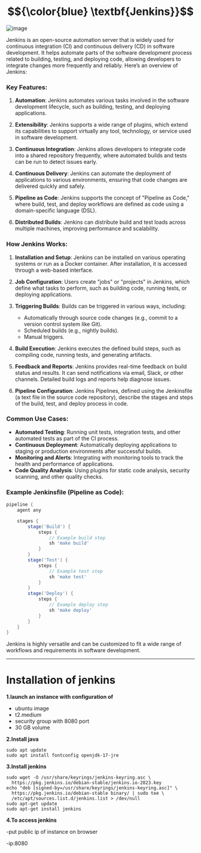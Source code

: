    # $${\color{blue} \textbf{Jenkins}}$$

![image](https://github.com/user-attachments/assets/2661e85e-b190-487d-98af-27cc6360dfa9)      



Jenkins is an open-source automation server that is widely used for continuous integration (CI) and continuous delivery (CD) in software development. It helps automate parts of the software development process related to building, testing, and deploying code, allowing developers to integrate changes more frequently and reliably. Here’s an overview of Jenkins:

### Key Features:

1. **Automation**: Jenkins automates various tasks involved in the software development lifecycle, such as building, testing, and deploying applications.
   
2. **Extensibility**: Jenkins supports a wide range of plugins, which extend its capabilities to support virtually any tool, technology, or service used in software development.

3. **Continuous Integration**: Jenkins allows developers to integrate code into a shared repository frequently, where automated builds and tests can be run to detect issues early.

4. **Continuous Delivery**: Jenkins can automate the deployment of applications to various environments, ensuring that code changes are delivered quickly and safely.

5. **Pipeline as Code**: Jenkins supports the concept of "Pipeline as Code," where build, test, and deploy workflows are defined as code using a domain-specific language (DSL).

6. **Distributed Builds**: Jenkins can distribute build and test loads across multiple machines, improving performance and scalability.

### How Jenkins Works:

1. **Installation and Setup**: Jenkins can be installed on various operating systems or run as a Docker container. After installation, it is accessed through a web-based interface.

2. **Job Configuration**: Users create "jobs" or "projects" in Jenkins, which define what tasks to perform, such as building code, running tests, or deploying applications.

3. **Triggering Builds**: Builds can be triggered in various ways, including:
   - Automatically through source code changes (e.g., commit to a version control system like Git).
   - Scheduled builds (e.g., nightly builds).
   - Manual triggers.

4. **Build Execution**: Jenkins executes the defined build steps, such as compiling code, running tests, and generating artifacts.

5. **Feedback and Reports**: Jenkins provides real-time feedback on build status and results. It can send notifications via email, Slack, or other channels. Detailed build logs and reports help diagnose issues.

6. **Pipeline Configuration**: Jenkins Pipelines, defined using the Jenkinsfile (a text file in the source code repository), describe the stages and steps of the build, test, and deploy process in code.

### Common Use Cases:

- **Automated Testing**: Running unit tests, integration tests, and other automated tests as part of the CI process.
- **Continuous Deployment**: Automatically deploying applications to staging or production environments after successful builds.
- **Monitoring and Alerts**: Integrating with monitoring tools to track the health and performance of applications.
- **Code Quality Analysis**: Using plugins for static code analysis, security scanning, and other quality checks.

### Example Jenkinsfile (Pipeline as Code):

```groovy
pipeline {
    agent any

    stages {
        stage('Build') {
            steps {
                // Example build step
                sh 'make build'
            }
        }
        stage('Test') {
            steps {
                // Example test step
                sh 'make test'
            }
        }
        stage('Deploy') {
            steps {
                // Example deploy step
                sh 'make deploy'
            }
        }
    }
}
```

Jenkins is highly versatile and can be customized to fit a wide range of workflows and requirements in software development.

--------------------------------------------------------------------------------------------------------------------------------------------------------------------------------------------------------------------------------------------
# Installation of jenkins

**1.launch an instance with configuration of**
- ubuntu image
- t2.medium
- security group with 8080 port
- 30 GB volume 

**2.Install java**
```
sudo apt update
sudo apt install fontconfig openjdk-17-jre
```
**3.Install jenkins**
```
sudo wget -O /usr/share/keyrings/jenkins-keyring.asc \
  https://pkg.jenkins.io/debian-stable/jenkins.io-2023.key
echo "deb [signed-by=/usr/share/keyrings/jenkins-keyring.asc]" \
  https://pkg.jenkins.io/debian-stable binary/ | sudo tee \
  /etc/apt/sources.list.d/jenkins.list > /dev/null
sudo apt-get update
sudo apt-get install jenkins
```
**4.To access jenkins**

-put public ip of instance on browser 

-ip:8080
